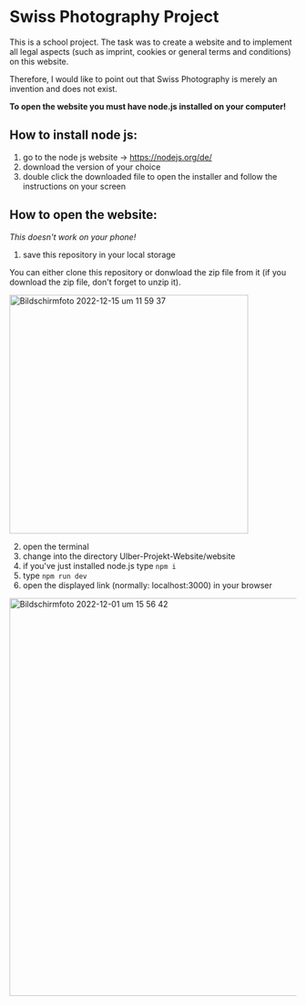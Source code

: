# Swiss Photography Project
This is a school project. The task was to create a website and to implement all legal aspects (such as imprint, cookies or general terms and conditions) on this website.

Therefore, I would like to point out that Swiss Photography is merely an invention and does not exist.

**To open the website you must have node.js installed on your computer!**

## How to install node js:
1. go to the node js website -> https://nodejs.org/de/ 
2. download the version of your choice
3. double click the downloaded file to open the installer and follow the instructions on your screen

## How to open the website:
_This doesn't work on your phone!_

1. save this repository in your local storage

You can either clone this repository or donwload the zip file from it (if you download the zip file, don't forget to unzip it).

<img width="419" alt="Bildschirmfoto 2022-12-15 um 11 59 37" src="https://user-images.githubusercontent.com/112116868/207842761-5b46e530-5380-4f8e-b186-4a579d87e19a.png">


2. open the terminal
3. change into the directory Ulber-Projekt-Website/website
4. if you've just installed node.js type ```npm i```
5. type ```npm run dev```
6. open the displayed link (normally: localhost:3000) in your browser
<img width="698" alt="Bildschirmfoto 2022-12-01 um 15 56 42" src="https://user-images.githubusercontent.com/112116868/205085488-b1772211-8e79-4b80-9dd5-3cfdd81bb978.png">

